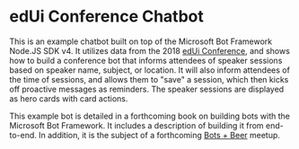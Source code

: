 # edUi Conference Chatbot

This is an example chatbot built on top of the Microsoft Bot Framework Node.JS SDK v4. It utilizes data from the 2018 [edUi Conference](https://www.eduiconf.org), and shows how to build a conference bot that informs attendees of speaker sessions based on speaker name, subject, or location. It will also inform attendees of the time of sessions, and allows them to "save" a session, which then kicks off proactive messages as reminders. The speaker sessions are displayed as hero cards with card actions.

This example bot is detailed in a forthcoming book on building bots with the Microsoft Bot Framework. It includes a description of building it from end-to-end. In addition, it is the subject of a forthcoming [Bots + Beer](https://botsandbeer.com) meetup.
